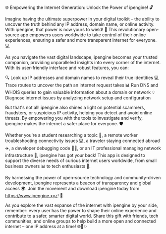 🌐 Empowering the Internet Generation: Unlock the Power of ipengine! 🔓

Imagine having the ultimate superpower in your digital toolkit – the ability to uncover the truth behind any IP address, domain name, or online activity. With ipengine, that power is now yours to wield! 🤖 This revolutionary open-source app empowers users worldwide to take control of their online experiences, ensuring a safer and more transparent internet for everyone. 💻

As you navigate the vast digital landscape, ipengine becomes your trusted companion, providing unparalleled insights into every corner of the internet. With its user-friendly interface and robust features, you can:

🔍 Look up IP addresses and domain names to reveal their true identities
💻 Trace routes to uncover the path an internet request takes
📊 Run DNS and WHOIS queries to gain valuable information about a domain or network
💡 Diagnose internet issues by analyzing network setup and configuration

But that's not all! ipengine also shines a light on potential scammers, fraudsters, or suspicious IP activity, helping you detect and avoid online threats. By empowering you with the tools to investigate and verify, ipengine makes the internet a safer place for everyone. 🛡️

Whether you're a student researching a topic 🔭, a remote worker troubleshooting connectivity issues 💻, a traveler staying connected abroad ✈️, a developer debugging code 👨‍💻, or an IT professional managing network infrastructure 🏢, ipengine has got your back! This app is designed to support the diverse needs of curious internet users worldwide, from small business owners 📊 to tech enthusiasts 🔋.

By harnessing the power of open-source technology and community-driven development, ipengine represents a beacon of transparency and global access 🌍. Join the movement and download ipengine today from https://www.ipengine.xyz! 📲

As you explore the vast expanse of the internet with ipengine by your side, remember: every user has the power to shape their online experience and contribute to a safer, smarter digital world. Share this gift with friends, tech communities, and online groups to help build a more open and connected internet – one IP address at a time! 🌐🚀✨